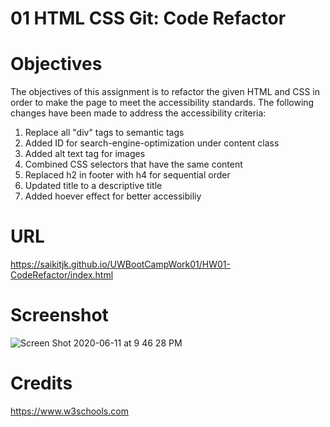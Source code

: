 # 01 HTML CSS Git: Code Refactor


# Objectives
The objectives of this assignment is to refactor the given HTML and CSS in order to make the page to meet the accessibility standards.
The following changes have been made to address the accessibility criteria:
1) Replace all "div" tags to semantic tags
2) Added ID for search-engine-optimization under content class
3) Added alt text tag for images
4) Combined CSS selectors that have the same content
5) Replaced h2 in footer with h4 for sequential order
5) Updated title to a descriptive title
6) Added hoever effect for better accessibiliy

# URL
https://saikitjk.github.io/UWBootCampWork01/HW01-CodeRefactor/index.html

# Screenshot
![Screen Shot 2020-06-11 at 9 46 28 PM](https://user-images.githubusercontent.com/34286313/84466184-a9c53180-ac2d-11ea-944b-ea0e83c802cd.png)



# Credits
https://www.w3schools.com
